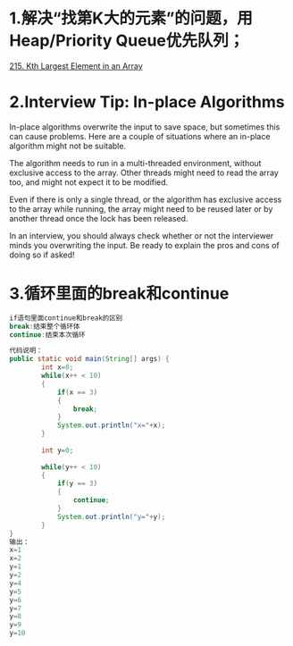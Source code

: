 1.解决“找第K大的元素”的问题，用Heap/Priority Queue优先队列；<br>
=====
[215. Kth Largest Element in an Array](https://leetcode.com/problems/kth-largest-element-in-an-array/)

2.Interview Tip: In-place Algorithms
====
In-place algorithms overwrite the input to save space, but sometimes this can cause problems. Here are a couple of situations where an in-place algorithm might not be suitable.<br>

The algorithm needs to run in a multi-threaded environment, without exclusive access to the array. Other threads might need to read the array too, and might not expect it to be modified.<br>

Even if there is only a single thread, or the algorithm has exclusive access to the array while running, the array might need to be reused later or by another thread once the lock has been released.<br>

In an interview, you should always check whether or not the interviewer minds you overwriting the input. Be ready to explain the pros and cons of doing so if asked!

3.循环里面的break和continue
======
````Java
if语句里面continue和break的区别
break:结束整个循环体
continue:结束本次循环

代码说明：
public static void main(String[] args) {
        int x=0;
        while(x++ < 10)
        {
            if(x == 3)
            {
                break;
            }
            System.out.println("x="+x);
        }
         
        int y=0;
         
        while(y++ < 10)
        {
            if(y == 3)
            {
                continue;
            }
            System.out.println("y="+y);
        }
}
输出：
x=1
x=2
y=1
y=2
y=4
y=5
y=6
y=7
y=8
y=9
y=10
````
